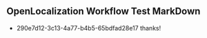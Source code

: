 ## OpenLocalization Workflow Test MarkDown
* 290e7d12-3c13-4a77-b4b5-65bdfad28e17 thanks!

<!--HONumber=Aug16_HO4-->


